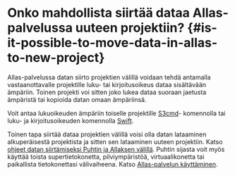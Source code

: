 
# Onko mahdollista siirtää dataa Allas-palvelussa uuteen projektiin? {#is-it-possible-to-move-data-in-allas-to-new-project}

Allas-palvelussa datan siirto projektien välillä voidaan tehdä antamalla vastaanottavalle projektille luku- tai kirjoitusoikeus dataa sisältävään ämpäriin. Toinen projekti voi sitten joko lukea dataa suoraan jaetusta ämpäristä tai kopioida datan omaan ämpäriinsä.

Voit antaa lukuoikeuden ämpäriin toiselle projektille
[S3cmd](../../data/Allas/using_allas/s3_client.md#giving-another-project-read-access-to-a-bucket)-
komennolla tai luku- ja kirjoitusoikeuden komennolla
[Swift](../../data/Allas/using_allas/swift_client.md#giving-another-project-read-and-write-access-to-a-bucket).

Toinen tapa siirtää dataa projektien välillä voisi olla datan lataaminen alkuperäisestä projektista ja sitten sen lataaminen uuteen projektiin. Katso
[ohjeet datan siirtämiseksi Puhtin ja Allaksen välillä](how-to-move-data-between-puhti-and-allas.md).
Puhtin sijasta voit myös käyttää toista supertietokonetta, pilviympäristöä, virtuaalikonetta tai paikallista tietokonettasi välivaiheena. Katso
[Allas-palvelun käyttäminen](../../data/Allas/accessing_allas.md).
